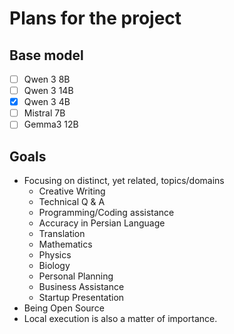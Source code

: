 # Plans for the project

## Base model 

- [ ] Qwen 3 8B
- [ ] Qwen 3 14B
- [x] Qwen 3 4B
- [ ] Mistral 7B
- [ ] Gemma3 12B

## Goals

- Focusing on distinct, yet related, topics/domains
    - Creative Writing
    - Technical Q & A 
    - Programming/Coding assistance
    - Accuracy in Persian Language
    - Translation
    - Mathematics
    - Physics 
    - Biology
    - Personal Planning 
    - Business Assistance
    - Startup Presentation
- Being Open Source
- Local execution is also a matter of importance.